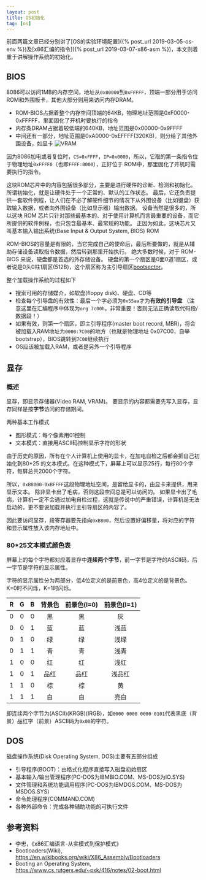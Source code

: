 ```yaml
---
layout: post
title: OS初始化
tag: [os]
---
```


前面两篇文章已经分别讲了[OS的实验环境配置]({% post_url 2019-03-05-os-env %})及[x86汇编的指令]({% post_url 2019-03-07-x86-asm %})，本文则着重于讲解操作系统的初始化。

<!--more-->

## BIOS
8086可以访问1MB的内存空间，地址从`0x00000`到`0xFFFFF`，顶端一部分用于访问ROM和外围板卡，其他大部分则用来访问内存DRAM。

* ROM-BIOS占据着整个内存空间顶端的64KB，物理地址范围是0xF0000-0xFFFFF，里面固化了开机时要执行的指令
* 内存条DRAM占据着较低端的640KB，地址范围是0x00000-0x9FFFF
* 中间还有一部分，地址范围是0xA0000-0xEFFFF(320KB)，则分给了其他外围设备，如显卡
![VRAM]({{"/assets/images/OS/VRAM.PNG"|absolute_url}})

因为8086加电或者复位时，`CS=0xFFFF`，`IP=0x0000`，所以，它取的第一条指令位于物理地址`0xFFFF0`（也即`FFFF:0000`），正好位于 ROM中，那里固化了开机时需要执行的指令。

这块ROM芯片中的内容包括很多部分，主要是进行硬件的诊断、检测和初始化。
所谓初始化，就是让硬件处于一个正常的、默认的工作状态。
最后，它还负责提供一套软件例程，让人们在不必了解硬件细节的情况下从外围设备（比如键盘）获取输入数据，或者向外围设备（比如显示器）输出数据。
设备当然是很多的，所以这块 ROM 芯片只针对那些最基本的、对于使用计算机而言最重要的设备，而它所提供的软件例程，也只包含最基本、最常规的功能。
正因为如此，这块芯片又叫基本输入输出系统(Base Input & Output System, BIOS) ROM

ROM-BIOS的容量是有限的，当它完成自己的使命后，最后所要做的，就是从辅助存储设备读取指令数据，然后转到那里开始执行。
绝大多数时候，对于 ROM-BIOS 来说，硬盘都是首选的外存储设备。
硬盘的第一个扇区是0面0道1扇区，或者说是0头0柱1扇区(512B)，这个扇区称为主引导扇区[bootsector](https://en.wikibooks.org/wiki/X86_Assembly/Bootloaders)。

整个加载操作系统的过程如下
* 搜索可用的存储媒介，如软盘(floppy disk)、硬盘、CD等
* 检查每个引导盘的有效性：最后一个字必须为`0x55aa`才为**有效的引导盘**
（注意这里在汇编程序中体现为`org 7c00h`。非常重要！否则无法正确读取代码段/数据段！）
* 如果有效，则第一个扇区，即主引导程序(master boot record, MBR)，将会被加载入RAM地址为`0000:7C00`的地方（也就是物理地址 0x07C00，自举bootstrap），BIOS跳转到`7C00`继续执行
* OS应该被加载入RAM，或者是另外一个引导程序

## 显存
### 概述
显存，即显示存储器(Video RAM, VRAM)。
要显示的内容都需要先写入显存，显存同样是按**字节**访问的存储期间。

两种基本工作模式
* 图形模式：每个像素用01控制
* 文本模式：直接用ASCII码控制显示字符的形状

由于历史的原因，所有在个人计算机上使用的显卡，在加电自检之后都会把自己初始化到80\*25 的文本模式。在这种模式下，屏幕上可以显示25行，每行80个字符，每屏总共2000个字符。

所以，`0xB8000-0xBFFFF`这段物理地址空间，是留给显卡的，由显卡来提供，用来显示文本。
除非显卡出了毛病，否则这段空间总是可以访问的。
如果显卡出了毛病，计算机一定不会通过加电自检过程，这就是传说中的严重错误，计算机是无法启动的，更不要说加载并执行主引导扇区的内容了。

因此要访问显存，段寄存器要先指向`0xB800`，然后设置好偏移量，将对应的字符和显示属性放入该内存地址中。

### 80\*25文本模式颜色表
屏幕上的每个字符都对应着显存中**连续两个字节**，前一字节是字符的ASCII码，后一字节是字符的显示属性。

字符的显示属性分为两部分，低4位定义的是前景色，高4位定义的是背景色。K=0时不闪烁，K=1时闪烁。

| R | G | B | 背景色 | 前景色(I=0) | 前景色(I=1) |
| :---: | :---: | :---: | :---: | :---: | :---: |
| 0 | 0 | 0 | 黑 | 黑 | 灰 |
| 0 | 0 | 1 | 蓝 | 蓝 | 浅蓝 |
| 0 | 1 | 0 | 绿 | 绿 | 浅绿 |
| 0 | 1 | 1 | 青 | 青 | 浅青 |
| 1 | 0 | 0 | 红 | 红 | 浅红 |
| 1 | 0 | 1 | 品红 | 品红 | 浅品红 |
| 1 | 1 | 0 | 棕 | 棕 | 黄 |
| 1 | 1 | 1 | 白 | 白 | 亮白 |

即连续两个字节为(ASCII)(KRGB)(IRGB)，如`0000 0000 0000 0101`代表黑底（背景）品红字（前景）ASCII码为`0x00`的字符。

## DOS
磁盘操作系统(Disk Operating System, DOS)主要有五部分组成
* 引导程序(BOOT)：由格式化程序直接写入磁盘初始扇区
* 基本输入/输出管理程序(PC-DOS为IBMBIO.COM、MS-DOS为IO.SYS)
* 文件管理和系统功能调用程序(PC-DOS为IBMDOS.COM、MS-DOS为MSDOS.SYS)
* 命令处理程序(COMMAND.COM)
* 各种外部命令：完成各种辅助功能的可执行文件

## 参考资料
* 李忠，《x86汇编语言-从实模式到保护模式》
* Bootloaders(Wiki), <https://en.wikibooks.org/wiki/X86_Assembly/Bootloaders>
* Booting an Operating System, <https://www.cs.rutgers.edu/~pxk/416/notes/02-boot.html>